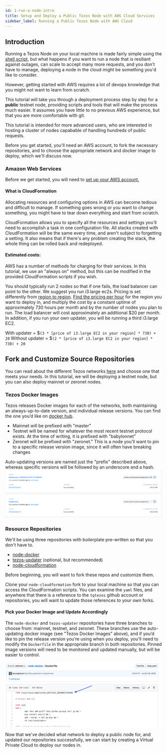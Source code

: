 ```yaml
---
id: 1-run-a-node-intro
title: Setup and Deploy a Public Tezos Node with AWS Cloud Services
sidebar_label: Running a Public Tezos Node with AWS Cloud
---
```


## Introduction

Running a Tezos Node on your local machine is made fairly simple using the [shell script](http://tezos.gitlab.io/introduction/howtoget.html), but what happens if you want to run a node that is resiliant against outages, can scale to accept many more requests, and you don't have to manage, deploying a node in the cloud might be something you'd like to consider. 

However, getting started with AWS requires a lot of devops knowledge that you might not want to learn from scratch. 

This tutorial will take you through a deployment process step by step for a **public** testnet node, providing scripts and tools that will make the process much easier. It assumes you have little to no previous AWS experience, but that you are more comfortable with git. 

This tutorial is intended for more advanced users, who are interested in hosting a cluster of nodes capabable of handling hundreds of public requests.

Before you get started, you'll need an AWS account, to fork the necessary repositories, and to choose the appropriate network and docker image to deploy, which we'll discuss now.

### Amazon Web Services
Before we get started, you will need to [set up your AWS account.](https://aws.amazon.com/premiumsupport/knowledge-center/create-and-activate-aws-account/)

#### What is CloudFormation
Allocating resources and configuring options in AWS can become tedious and difficult to manage. If something goes wrong or you want to change something, you might have to tear down everything and start from scratch. 

CloudFormation allows you to specify all the resources and settings you'll need to accomplish a task in one configuration file. All stacks created with CloudFormation will be the same every time, and aren't subject to forgetting a setting. It also means that if there's any problem creating the stack, the whole thing can be rolled back and redeployed.

#### Estimated costs: 
AWS has a number of methods for charging for their services. In this tutorial, we use an "always on" method, but this can be modified in the provided CloudFormation scripts if you wish. 

You should typically run 2 nodes so that if one fails, the load balancer can point to the other. We suggest you run i3.large ec2s. Pricing is set differently from [region to region](https://docs.aws.amazon.com/AmazonRDS/latest/UserGuide/Concepts.RegionsAndAvailabilityZones.html). [Find the pricing per hour](https://aws.amazon.com/ec2/pricing/on-demand/) for the region you want to deploy in, and multiply the cost by a constant uptime of approximately 730 hours per month and by the number of nodes you plan to run. The load balancer will cost approximately an additional $20 per month. In addition, if you run your own updater, you will be running a third i3.large EC2. 

With updater = $`(3 * [price of i3.large EC2 in your region] * 730) + 20`
Without updater = $`(2 * [price of i3.large EC2 in your region] * 730) + 20`


## Fork and Customize Source Repositories

You can read about the different Tezos networks [here](https://tezos.gitlab.io/#the-networks) and choose one that meets your needs. In this tutorial, we will be deploying a testnet node, but you can also deploy mainnet or zeronet nodes. 

### Tezos Docker Images

Tezos releases Docker images for each of the networks, both maintaining an always-up-to-date version, and individual release versions. You can find the one you’d like on [docker hub](https://hub.docker.com/r/tezos/tezos/tags?page=1). 

- Mainnet will be prefixed with "master" 
- Testnet will be named for whatever the most recent testnet protocol exists. At the time of writing, it is prefixed with "babylonnet"
- Zeronet will be prefixed with "zeronet." This is a node you’ll want to pin to a specific release version image, since it will often have breaking changes

Auto-updating versions are named just the "prefix" described above, whereas specific versions will be followed by an underscore and a hash. 
<img src="assets/intro-1.png"/>


### Resource Repositories 

We'll be using three repositories with boilerplate pre-written so that you don't have to.
- [node-docker](https://github.com/tqtezos/node-docker)
- [tezos-updater](https://github.com/tqtezos/tezos-updater) (optional, but recommended)
- [node-cloudformation](https://github.com/tqtezos/node-cloudformation)

Before beginning, you will want to fork these repos and customize them. 

Clone your `node-cloudformation` fork to your local machine so that you can access the CloudFormation scripts. You can examine the `yaml` files, and anywhere that there is a reference to the `tqtezos` github account or repositories, you will want to update those references to your own forks. 

#### Pick your Docker Image and Update Accordingly

The `node-docker` and `tezos-updater` repositories have three branches to choose from: mainnet, testnet, and zeronet. These branches use the auto-updating docker image (see "Tezos Docker Images" above), and if you’d like to pin the release version you’re using when you deploy, you'll need to modify the `Dockerfile` in the appropriate branch in both repositories. Pinned image versions will need to be monitored and updated manually, but will be easier to control.

<img src="assets/node-docker.png"/>


Now that we've decided what network to deploy a public node for, and updated our repositories successfully, we can start by creating a Virtual Private Cloud to deploy our nodes in.